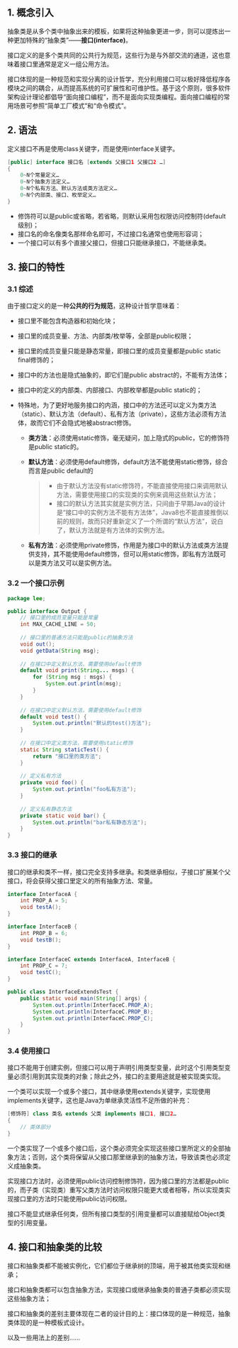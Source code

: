 ## 1. 概念引入

抽象类是从多个类中抽象出来的模板，如果将这种抽象更进一步，则可以提炼出一种更加特殊的“抽象类”——**接口(interface)**。

接口定义的是多个类共同的公共行为规范，这些行为是与外部交流的通道，这也意味着接口里通常是定义一组公用方法。

接口体现的是一种规范和实现分离的设计哲学，充分利用接口可以极好降低程序各模块之间的耦合，从而提高系统的可扩展性和可维护性。基于这个原则，很多软件架构设计理论都倡导“面向接口编程”，而不是面向实现类编程。面向接口编程的常用场景可参照“简单工厂模式”和“命令模式”。

## 2. 语法

定义接口不再是使用class关键字，而是使用interface关键字。

```java
[public] interface 接口名 [extends 父接口1 父接口2 …]
{
	0~N个常量定义…
	0~N个抽象方法定义…
	0~N个私有方法、默认方法或类方法定义…
	0~N个内部类、接口、枚举定义…
}
```

- 修饰符可以是public或省略，若省略，则默认采用包权限访问控制符(default级别)；
- 接口名的命名像类名那样命名即可，不过接口名通常也使用形容词；
- 一个接口可以有多个直接父接口，但接口只能继承接口，不能继承类。

## 3. 接口的特性

### 3.1 综述

由于接口定义的是一种**公共的行为规范**，这种设计哲学意味着：

- 接口里不能包含构造器和初始化块；

- 接口里的成员变量、方法、内部类/枚举等，全部是public权限；

- 接口里的成员变量只能是静态常量，即接口里的成员变量都是public     static final修饰的；

- 接口中的方法也是隐式抽象的，即它们是public abstract的，不能有方法体；

- 接口中的定义的内部类、内部接口、内部枚举都是public static的；

- 特殊地，为了更好地服务接口的内涵，接口中的方法还可以定义为类方法（static）、默认方法（default）、私有方法（private），这些方法必须有方法体，故而它们不会隐式地被abstract修饰。

    - **类方法**：必须使用static修饰，毫无疑问，加上隐式的public，它的修饰符是public static的。

    - **默认方法**：必须使用default修饰，default方法不能使用static修饰，综合而言是public default的

        > - 由于默认方法没有static修饰符，不能直接使用接口来调用默认方法，需要使用接口的实现类的实例来调用这些默认方法；
        > - 接口的默认方法其实就是实例方法，只间由于早期Java的设计是“接口中的实例方法不能有方法体”，Java8也不能直接推倒以前的规则，故而只好重新定义了一个所谓的“默认方法”，说白了，默认方法就是有方法体的实例方法。

    - **私有方法**：必须使用private修饰，作用是为接口中的默认方法或类方法提供支持，其不能使用default修饰，但可以用static修饰，即私有方法既可以是类方法又可以是实例方法。

### 3.2 一个接口示例

```java
package lee;

public interface Output {
    // 接口里的成员变量只能是常量
    int MAX_CACHE_LINE = 50;
    
    // 接口里的普通方法只能是public的抽象方法
    void out();
    void getData(String msg);
    
    // 在接口中定义默认方法，需要使用default修饰
    default void print(String... msgs) {
        for (String msg : msgs) {
            System.out.println(msg);
        }
    }
    
    // 在接口中定义默认方法，需要使用default修饰
    default void test() {
        System.out.println("默认的test()方法");
    }
    
    // 在接口中定义类方法，需要使用static修饰
    static String staticTest() {
        return "接口里的类方法";
    }
    
    // 定义私有方法
    private void foo() {
        System.out.println("foo私有方法");
    }
    
    // 定义私有静态方法
    private static void bar() {
        System.out.println("bar私有静态方法");
    }
}
```

### 3.3 接口的继承

接口的继承和类不一样，接口完全支持多继承。和类继承相似，子接口扩展某个父接口，将会获得父接口里定义的所有抽象方法、常量。

```java
interface InterfaceA {
    int PROP_A = 5;
    void testA();
}

interface InterfaceB {
    int PROP_B = 6;
    void testB();
}

interface InterfaceC extends InterfaceA, InterfaceB {
    int PROP_C = 7;
    void testC();
}

public class InterfaceExtendsTest {
    public static void main(String[] args) {
        System.out.println(InterfaceC.PROP_A);
        System.out.println(InterfaceC.PROP_B);
        System.out.println(InterfaceC.PROP_C);
    }
}
```

### 3.4 使用接口

接口不能用于创建实例，但接口可以用于声明引用类型变量，此时这个引用类型变量必须引用到其实现类的对象；除此之外，接口的主要用途就是被实现类实现。

一个类可以实现一个或多个接口，其中继承使用extends关键字，实现使用implements关键字，这也是Java为单继承灵活性不足所做的补充：

```java
[修饰符] class 类名 extends 父类 implements 接口1, 接口2…
{
    // 类体部分
}
```

一个类实现了一个或多个接口后，这个类必须完全实现这些接口里所定义的全部抽象方法；否则，这个类将保留从父接口那里继承到的抽象方法，导致该类也必须定义成抽象类。

实现接口方法时，必须使用public访问控制修饰符，因为接口里的方法都是public的，而子类（实现类）重写父类方法时访问权限只能更大或者相等，所以实现类实现接口里的方法时只能使用public访问权限。

接口不能显式继承任何类，但所有接口类型的引用变量都可以直接赋给Object类型的引用变量。

## 4. 接口和抽象类的比较

接口和抽象类都不能被实例化，它们都位于继承树的顶端，用于被其他类实现和继承；

接口和抽象类都可以包含抽象方法，实现接口或继承抽象类的普通子类都必须实现这些抽象方法；

接口和抽象类的差别主要体现在二者的设计目的上：接口体现的是一种规范，抽象类体现的是一种模板式设计。

以及一些用法上的差别……


